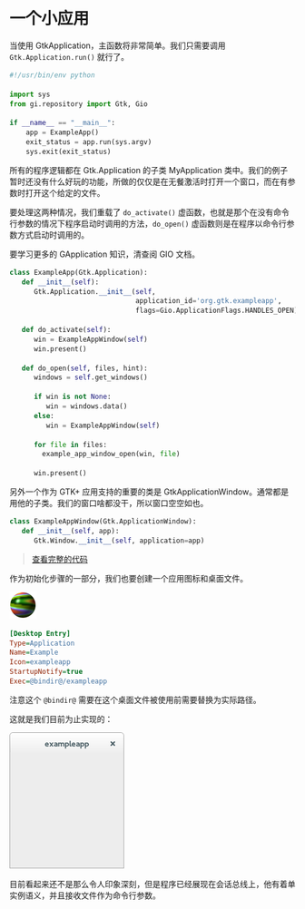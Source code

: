 # 一个小应用

当使用 GtkApplication，主函数将非常简单。我们只需要调用 `Gtk.Application.run()` 就行了。

```python
#!/usr/bin/env python

import sys
from gi.repository import Gtk, Gio
    
if __name__ == "__main__":
    app = ExampleApp()
    exit_status = app.run(sys.argv)
    sys.exit(exit_status)
```

所有的程序逻辑都在 Gtk.Application 的子类 MyApplication 类中。我们的例子暂时还没有什么好玩的功能，所做的仅仅是在无餐激活时打开一个窗口，而在有参数时打开这个给定的文件。

要处理这两种情况，我们重载了 `do_activate()` 虚函数，也就是那个在没有命令行参数的情况下程序启动时调用的方法，`do_open()` 虚函数则是在程序以命令行参数方式启动时调用的。

要学习更多的 GApplication 知识，清查阅 GIO 文档。

```python
class ExampleApp(Gtk.Application):
   def __init__(self):
      Gtk.Application.__init__(self,
                               application_id='org.gtk.exampleapp',
                               flags=Gio.ApplicationFlags.HANDLES_OPEN);

   def do_activate(self):
      win = ExampleAppWindow(self)
      win.present()

   def do_open(self, files, hint):
      windows = self.get_windows()
      
      if win is not None:
         win = windows.data()
      else:
         win = ExampleAppWindow(self)
         
      for file in files:
        example_app_window_open(win, file)
      
      win.present()
```

另外一个作为 GTK+ 应用支持的重要的类是 GtkApplicationWindow。通常都是用他的子类。我们的窗口啥都没干，所以窗口空空如也。

```python
class ExampleAppWindow(Gtk.ApplicationWindow):
   def __init__(self, app):
      Gtk.Window.__init__(self, application=app)
```

> [查看完整的代码](../code/chapter1/application1/exampleapp.py)

作为初始化步骤的一部分，我们也要创建一个应用图标和桌面文件。

![exampleapp.png](../code/chapter1/application1/exampleapp.png)

```ini
[Desktop Entry]
Type=Application
Name=Example
Icon=exampleapp
StartupNotify=true
Exec=@bindir@/exampleapp
```

注意这个 `@bindir@` 需要在这个桌面文件被使用前需要替换为实际路径。

这就是我们目前为止实现的：

![getting-started-app1.png](../code/chapter1/application1/getting-started-app1.png)

目前看起来还不是那么令人印象深刻，但是程序已经展现在会话总线上，他有着单实例语义，并且接收文件作为命令行参数。

